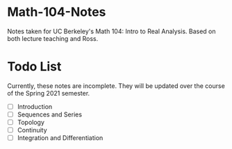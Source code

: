 # Math-104-Notes
Notes taken for UC Berkeley's Math 104: Intro to Real Analysis. Based on both lecture teaching and Ross.

# Todo List
Currently, these notes are incomplete. They will be updated over the course of the Spring 2021 semester.
- [ ] Introduction
- [ ] Sequences and Series
- [ ] Topology
- [ ] Continuity
- [ ] Integration and Differentiation
